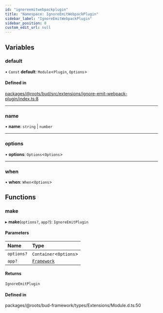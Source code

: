 ```yaml
---
id: "ignoreemitwebpackplugin"
title: "Namespace: IgnoreEmitWebpackPlugin"
sidebar_label: "IgnoreEmitWebpackPlugin"
sidebar_position: 0
custom_edit_url: null
---
```


## Variables

### default

• `Const` **default**: `Module`<`Plugin`, `Options`\>

#### Defined in

[packages/@roots/bud/src/extensions/ignore-emit-webpack-plugin/index.ts:8](https://github.com/roots/bud/blob/e7af0dde3/packages/@roots/bud/src/extensions/ignore-emit-webpack-plugin/index.ts#L8)

___

### name

• **name**: `string` \| `number`

___

### options

• **options**: `Options`<`Options`\>

___

### when

• **when**: `When`<`Options`\>

## Functions

### make

▸ **make**(`options?`, `app?`): `IgnoreEmitPlugin`

#### Parameters

| Name | Type |
| :------ | :------ |
| `options?` | `Container`<`Options`\> |
| `app?` | [`Framework`](../classes/framework.md) |

#### Returns

`IgnoreEmitPlugin`

#### Defined in

packages/@roots/bud-framework/types/Extensions/Module.d.ts:50
